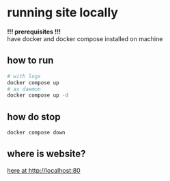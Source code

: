# running site locally
**!!! prerequisites !!!**\
have docker and docker compose installed on machine 
## how to run
```bash
# with logs
docker compose up
# as daemon
docker compose up -d 
```
## how do stop
```bash
docker compose down
```
## where is website?
[here at http://localhost:80](http://localhost:80)

